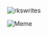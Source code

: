 ![rkswrites](https://socialify.git.ci/KamalDGRT/rkswrites/image?description=1&descriptionEditable=Fun%20panrom%2C%20Linux%20la!&font=Inter&forks=1&issues=1&language=1&owner=1&pattern=Floating%20Cogs&pulls=1&stargazers=1&theme=Dark)

![Meme](https://i.redd.it/fyuad9psesx21.jpg)
